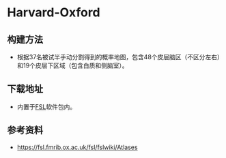 # Harvard-Oxford

## 构建方法

* 根据37名被试半手动分割得到的概率地图，包含48个皮层脑区（不区分左右）和19个皮层下区域（包含白质和侧脑室）。

## 下载地址

* 内置于[FSL](https://fsl.fmrib.ox.ac.uk/fsl/fslwiki)软件包内。

## 参考资料

* <https://fsl.fmrib.ox.ac.uk/fsl/fslwiki/Atlases>
